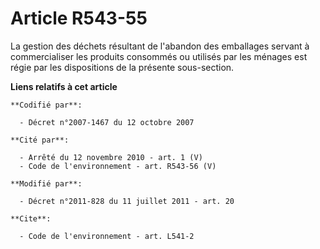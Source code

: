 # Article R543-55

La gestion des déchets résultant de l'abandon des emballages servant à commercialiser les produits consommés ou utilisés par
les ménages est régie par les dispositions de la présente sous-section.

**Liens relatifs à cet article**

	**Codifié par**:

	  - Décret n°2007-1467 du 12 octobre 2007

	**Cité par**:

	  - Arrêté du 12 novembre 2010 - art. 1 (V)
	  - Code de l'environnement - art. R543-56 (V)

	**Modifié par**:

	  - Décret n°2011-828 du 11 juillet 2011 - art. 20

	**Cite**:

	  - Code de l'environnement - art. L541-2
